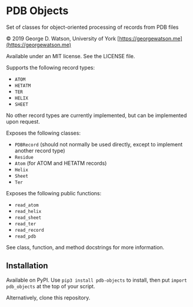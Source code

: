 # PDB Objects

Set of classes for object-oriented processing of records from PDB files

© 2019  George D. Watson, University of York
[https://georgewatson.me](https://georgewatson.me)

Available under an MIT license. See the LICENSE file.

Supports the following record types:
* `ATOM`
* `HETATM`
* `TER`
* `HELIX`
* `SHEET`

No other record types are currently implemented, but can be implemented upon
request.

Exposes the following classes:
* `PDBRecord` (should not normally be used directly, except to implement
  another record type)
* `Residue`
* `Atom` (for ATOM and HETATM records)
* `Helix`
* `Sheet`
* `Ter`

Exposes the following public functions:
* `read_atom`
* `read_helix`
* `read_sheet`
* `read_ter`
* `read_record`
* `read_pdb`

See class, function, and method docstrings for more information.

## Installation

Available on PyPI.
Use `pip3 install pdb-objects` to install,
then put `import pdb_objects` at the top of your script.

Alternatively, clone this repository.
